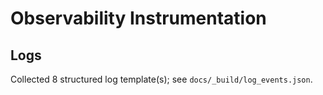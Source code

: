 # Observability Instrumentation

## Logs
Collected 8 structured log template(s); see `docs/_build/log_events.json`.
